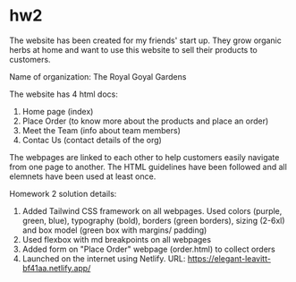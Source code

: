 # hw2
The website has been created for my friends' start up. They grow organic herbs at home and want to use this website to sell their products to customers.

Name of organization: The Royal Goyal Gardens

The website has 4 html docs:

1. Home page (index)
2. Place Order (to know more about the products and place an order)
3. Meet the Team (info about team members)
4. Contac Us (contact details of the org)

The webpages are linked to each other to help customers easily navigate from one page to another. The HTML guidelines have been followed and all elemnets have been used at least once.

Homework 2 solution details: 
1. Added Tailwind CSS framework on all webpages. Used colors (purple, green, blue), typography (bold), borders (green borders), sizing (2-6xl) and box model (green box with margins/ padding)
2. Used flexbox with md breakpoints on all webpages 
3. Added form on "Place Order" webpage (order.html) to collect orders 
4. Launched on the internet using Netlify. URL: https://elegant-leavitt-bf41aa.netlify.app/
